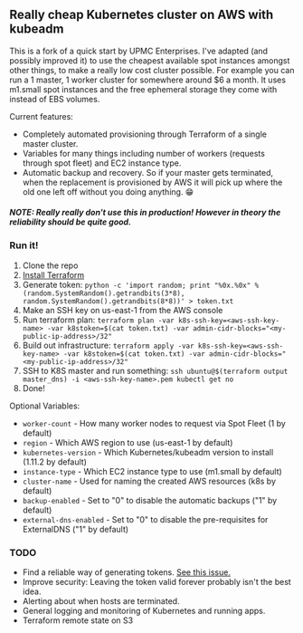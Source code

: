 ## Really cheap Kubernetes cluster on AWS with kubeadm

This is a fork of a quick start by UPMC Enterprises. I've adapted (and possibly improved it) to use the cheapest available spot instances amongst other things, to make a really low cost cluster possible. For example you can run a 1 master, 1 worker cluster for somewhere around $6 a month. It uses m1.small spot instances and the free ephemeral storage they come with instead of EBS volumes.

Current features:

* Completely automated provisioning through Terraform of a single master cluster.
* Variables for many things including number of workers (requests through spot fleet) and EC2 instance type.
* Automatic backup and recovery. So if your master gets terminated, when the replacement is provisioned by AWS it will pick up where the old one left off without you doing anything. 😁

#### _NOTE: Really really don't use this in production! However in theory the reliability should be quite good._

### Run it!

1. Clone the repo
2. [Install Terraform](https://www.terraform.io/intro/getting-started/install.html)
3. Generate token: `python -c 'import random; print "%0x.%0x" % (random.SystemRandom().getrandbits(3*8), random.SystemRandom().getrandbits(8*8))' > token.txt`
4. Make an SSH key on us-east-1 from the AWS console
5. Run terraform plan: `terraform plan -var k8s-ssh-key=<aws-ssh-key-name> -var k8stoken=$(cat token.txt) -var admin-cidr-blocks="<my-public-ip-address>/32"`
6. Build out infrastructure: `terraform apply -var k8s-ssh-key=<aws-ssh-key-name> -var k8stoken=$(cat token.txt) -var admin-cidr-blocks="<my-public-ip-address>/32"`
7. SSH to K8S master and run something: `ssh ubuntu@$(terraform output master_dns) -i <aws-ssh-key-name>.pem kubectl get no`
10. Done!

Optional Variables:

* `worker-count` - How many worker nodes to request via Spot Fleet (1 by default)
* `region` - Which AWS region to use (us-east-1 by default)
* `kubernetes-version` - Which Kubernetes/kubeadm version to install (1.11.2 by default)
* `instance-type` - Which EC2 instance type to use (m1.small by default)
* `cluster-name` - Used for naming the created AWS resources (k8s by default)
* `backup-enabled` - Set to "0" to disable the automatic backups ("1" by default)
* `external-dns-enabled` - Set to "0" to disable the pre-requisites for ExternalDNS ("1" by default)

### TODO

* Find a reliable way of generating tokens. [See this issue.](https://github.com/upmc-enterprises/kubeadm-aws/issues/11)
* Improve security: Leaving the token valid forever probably isn't the best idea.
* Alerting about when hosts are terminated.
* General logging and monitoring of Kubernetes and running apps.
* Terraform remote state on S3
